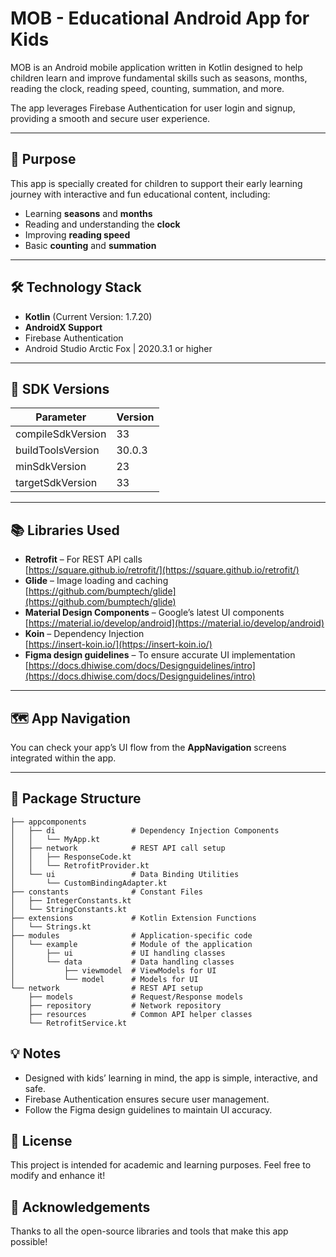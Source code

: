 # MOB - Educational Android App for Kids

MOB is an Android mobile application written in Kotlin designed to help children learn and improve fundamental skills such as seasons, months, reading the clock, reading speed, counting, summation, and more. 

The app leverages Firebase Authentication for user login and signup, providing a smooth and secure user experience.

---

## 🎯 Purpose

This app is specially created for children to support their early learning journey with interactive and fun educational content, including:

- Learning **seasons** and **months**
- Reading and understanding the **clock**
- Improving **reading speed**
- Basic **counting** and **summation**

---

## 🛠️ Technology Stack

- **Kotlin** (Current Version: 1.7.20)
- **AndroidX Support**
- Firebase Authentication
- Android Studio Arctic Fox | 2020.3.1 or higher

---

## 📱 SDK Versions

| Parameter           | Version   |
|---------------------|-----------|
| compileSdkVersion   | 33        |
| buildToolsVersion   | 30.0.3    |
| minSdkVersion       | 23        |
| targetSdkVersion    | 33        |

---

## 📚 Libraries Used

- **Retrofit** – For REST API calls  
  [https://square.github.io/retrofit/](https://square.github.io/retrofit/)
- **Glide** – Image loading and caching  
  [https://github.com/bumptech/glide](https://github.com/bumptech/glide)
- **Material Design Components** – Google’s latest UI components  
  [https://material.io/develop/android](https://material.io/develop/android)
- **Koin** – Dependency Injection  
  [https://insert-koin.io/](https://insert-koin.io/)
- **Figma design guidelines** – To ensure accurate UI implementation  
  [https://docs.dhiwise.com/docs/Designguidelines/intro](https://docs.dhiwise.com/docs/Designguidelines/intro)

---

## 🗺️ App Navigation

You can check your app’s UI flow from the **AppNavigation** screens integrated within the app.

---

## 📂 Package Structure

```plaintext
├── appcomponents       
│   ├── di                 # Dependency Injection Components 
│   │   └── MyApp.kt
│   ├── network            # REST API call setup
│   │   ├── ResponseCode.kt
│   │   └── RetrofitProvider.kt
│   └── ui                 # Data Binding Utilities
│       └── CustomBindingAdapter.kt
├── constants              # Constant Files
│   ├── IntegerConstants.kt
│   └── StringConstants.kt
├── extensions             # Kotlin Extension Functions
│   └── Strings.kt
├── modules                # Application-specific code
│   └── example            # Module of the application
│       ├── ui             # UI handling classes
│       └── data           # Data handling classes
│           ├── viewmodel  # ViewModels for UI
│           └── model      # Models for UI
└── network                # REST API setup
    ├── models             # Request/Response models
    ├── repository         # Network repository
    ├── resources          # Common API helper classes
    └── RetrofitService.kt
```
## 💡 Notes
- Designed with kids’ learning in mind, the app is simple, interactive, and safe.
- Firebase Authentication ensures secure user management.
- Follow the Figma design guidelines to maintain UI accuracy.


## 📄 License

This project is intended for academic and learning purposes. Feel free to modify and enhance it!
## 🙏 Acknowledgements

Thanks to all the open-source libraries and tools that make this app possible!

